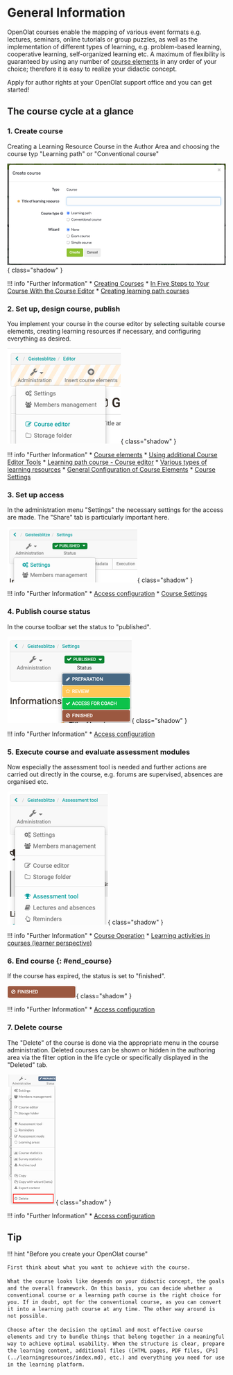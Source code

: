 # General Information

OpenOlat courses enable the mapping of various event formats e.g. lectures, seminars, online tutorials or group puzzles, as well as the implementation of different types of learning, e.g. problem-based learning, cooperative learning, self-organized learning etc. A maximum of flexibility is guaranteed by using any number of [course elements](Course_Elements.md) in any order of your choice; therefore it is easy to realize your didactic concept.

Apply for author rights at your OpenOlat support office and you can get started!

## The course cycle at a glance

### 1. Create course

Creating a Learning Resource Course in the Author Area and choosing the course typ "Learning path" or "Conventional course"

![Create course](assets/create_course_wizard.png){ class="shadow" }  

!!! info "Further Information"
	  * [Creating Courses](index.md)
	  * [In Five Steps to Your Course With the Course Editor](../course_create/In_Five_Steps_to_Your_Course_With_the_Course_Editor.md)
	  * [Creating learning path courses](Creating_learning_path_courses.md)

### 2. Set up, design course, publish

You implement your course in the course editor by selecting suitable course elements, creating learning resources if necessary, and configuring everything as desired.

![Course editor](assets/course_editor.png){ class="shadow" }

!!! info "Further Information"
	  * [Course elements](course_elements.md)
	  * [Using additional Course Editor Tools](Using_additional_Course_Editor_Tools.md)
	  * [Learning path course - Course editor](../learningresources/Learning_path_course_Course_editor.md)
	  * [Various types of learning resources](../learningresources/index.md)
	  * [General Configuration of Course Elements](General_Configuration_of_Course_Elements.md)
	  * [Course Settings](Course_Settings.md)

### 3. Set up access

In the administration menu "Settings" the necessary settings for the access are made. The "Share" tab is particularly important here.

![Course settings](assets/course_settings.png){ class="shadow" }

!!! info "Further Information"
	  * [Access configuration](Access_configuration.md)
	  * [Course Settings](Course_Settings.md)
  
### 4. Publish course status

In the course toolbar set the status to "published".

![Course state](assets/course_state.png){ class="shadow" }

!!! info "Further Information"
	  * [Access configuration](Access_configuration.md)  
  
### 5. Execute course and evaluate assessment modules

Now especially the assessment tool is needed and further actions are carried out directly in the course, e.g. forums are supervised, absences are organised etc.

![Assessment tool](assets/course_assessment_tool.png){ class="shadow" }

!!! info "Further Information"
	  * [Course Operation](../learningresources/Administration.md)
	  * [Learning activities in courses (learner perspective)](../learning_activities/index.md)

### 6. End course {: #end_course}

If the course has expired, the status is set to "finished".

![Finished Course](assets/course_finish.png){ class="shadow" }

!!! info "Further Information"
	  * [Access configuration](Access_configuration.md)  

### 7. Delete course

The "Delete" of the course is done via the appropriate menu in the course administration. Deleted courses can be shown or hidden in the authoring area via the filter option in the life cycle or specifically displayed in the "Deleted" tab.

![Delete course](assets/delete_course.png){ class="shadow" }

!!! info "Further Information"
	  * [Access configuration](Access_configuration.md)  
  
## Tip

!!! hint "Before you create your OpenOlat course"

	First think about what you want to achieve with the course.
	
	What the course looks like depends on your didactic concept, the goals and the overall framework. On this basis, you can decide whether a conventional course or a learning path course is the right choice for you. If in doubt, opt for the conventional course, as you can convert it into a learning path course at any time. The other way around is not possible.
	
	Choose after the decision the optimal and most effective course elements and try to bundle things that belong together in a meaningful way to achieve optimal usability. When the structure is clear, prepare the learning content, additional files ([HTML pages, PDF files, CPs](../learningresources/index.md), etc.) and everything you need for use in the learning platform.
